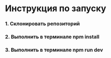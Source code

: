 # Инструкция по запуску
### 1. Склонировать репозиторий
### 2. Выполнить в терминале npm install
### 3. Выполнить в терминале npm run dev
